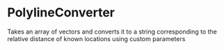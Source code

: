 # PolylineConverter
Takes an array of vectors and converts it to a string corresponding to the relative distance of known locations using custom parameters

